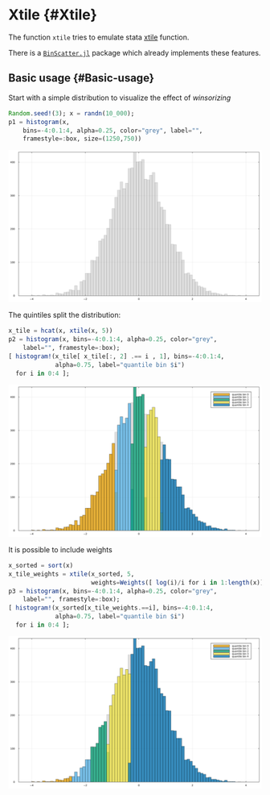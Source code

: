 
# Xtile {#Xtile}

The function `xtile` tries to emulate stata [xtile](https://www.stata.com/manuals/dpctile.pdf) function.

There is a [`BinScatter.jl`](https://github.com/matthieugomez/Binscatters.jl) package which already implements these features.

## Basic usage {#Basic-usage}

Start with a simple distribution to visualize the effect of _winsorizing_

```julia
Random.seed!(3); x = randn(10_000);
p1 = histogram(x,
    bins=-4:0.1:4, alpha=0.25, color="grey", label="",
    framestyle=:box, size=(1250,750))
```



![](p1.svg)


The quintiles split the distribution:

```julia
x_tile = hcat(x, xtile(x, 5))
p2 = histogram(x, bins=-4:0.1:4, alpha=0.25, color="grey",
    label="", framestyle=:box);
[ histogram!(x_tile[ x_tile[:, 2] .== i , 1], bins=-4:0.1:4,
             alpha=0.75, label="quantile bin $i")
  for i in 0:4 ];
```



![](p2.svg)


It is possible to include weights

```julia
x_sorted = sort(x)
x_tile_weights = xtile(x_sorted, 5,
                       weights=Weights([ log(i)/i for i in 1:length(x)]) )
p3 = histogram(x, bins=-4:0.1:4, alpha=0.25, color="grey",
    label="", framestyle=:box);
[ histogram!(x_sorted[x_tile_weights.==i], bins=-4:0.1:4,
             alpha=0.75, label="quantile bin $i")
  for i in 0:4 ];
```



![](p3.svg)


